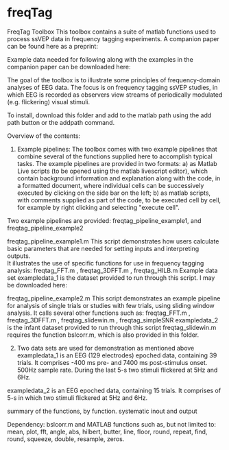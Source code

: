 # freqTag
FreqTag Toolbox
This toolbox contains a suite of matlab functions used to process ssVEP data in frequency tagging experiments. A companion paper can be found here as a preprint: 

Example data needed for following along with the examples in the companion paper can be downloaded here: 

The goal of the toolbox is to illustrate some principles of frequency-domain analyses of EEG data. The focus is on frequency tagging ssVEP studies, in which EEG is recorded as observers view streams of periodically modulated (e.g. flickering) visual stimuli. 

To install, download this folder and add to the matlab path using the add path button or the addpath command. 

Overview of the contents: 
1) Example pipelines: The toolbox comes with two example pipelines that combine several of the functions supplied here to accomplish typical tasks. The example pipelines are provided in two formats: a) as Matlab Live scripts (to be opened using the matlab livescript editor), which contain background information and explanation along with the code, in a formatted document, where individual cells can be successively executed by clicking on the side bar on the left; b) as matlab scripts, with comments supplied as part of the code, to be executed cell by cell, for example by right clicking and selecting "execute cell".

Two example pipelines are provided: freqtag_pipeline_example1, and freqtag_pipeline_example2 

freqtag_pipeline_example1.m 
This script demonstrates how users calculate basic parameters that are needed for setting inputs and interpreting outputs.   
It illustrates the use of specific functions for use in frequency tagging analysis: freqtag_FFT.m , freqtag_3DFFT.m , freqtag_HILB.m
Example data set exampledata_1 is the dataset provided to run through this script. I may be downloaded here: 
	
freqtag_pipeline_example2.m
This script demonstrates an example pipeline for analysis of single trials or studies with few trials, using sliding window analysis. 
It calls several other functions such as: freqtag_FFT.m , freqtag_3DFFT.m , freqtag_slidewin.m , freqtag_simpleSNR
exampledata_2 is the infant dataset provided to run through this script
freqtag_slidewin.m requires the function bslcorr.m, which is also provided in this folder. 

2) Two data sets are used for demonstration as mentioned above 
exampledata_1 is an EEG (129 electrodes) epoched data, containing 39 trials. It comprises -400 ms pre- and 7400 ms post-stimulus onset. 500Hz sample rate. During the last 5-s two stimuli flickered at 5Hz and 6Hz.

exampledata_2 is an EEG epoched data, containing 15 trials. It comprises of 5-s in which two stimuli flickered at 5Hz and 6Hz.

summary of the functions, by function. 
systematic inout and output

Dependency: bslcorr.m and MATLAB functions such as, but not limited to:  mean, plot, fft, angle, abs, hilbert, butter, line, floor, round, repeat, find, round, squeeze, double, resample, zeros.   
